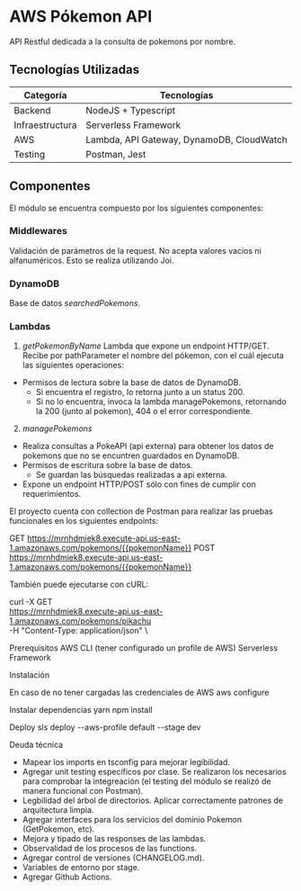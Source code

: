 # AWS Pókemon API

API Restful dedicada a la consulta de pokemons por nombre.

## Tecnologías Utilizadas
| Categoría       | Tecnologías                                                                                  |
|-----------------|---------------------------------------------------------------------------------------------|
| Backend         | NodeJS + Typescript                                                               |
| Infraestructura | Serverless Framework                                                                   |
| AWS             | Lambda, API Gateway, DynamoDB, CloudWatch                                              |
| Testing         | Postman, Jest                                                                  |
                                                    
## Componentes

El módulo se encuentra compuesto por los siguientes componentes:

### Middlewares
Validación de parámetros de la request. No acepta valores vacíos ni alfanuméricos. Esto se realiza utilizando Joi.

### DynamoDB
Base de datos *searchedPokemons*.

### Lambdas

1. *getPokemonByName*
Lambda que expone un endpoint HTTP/GET. Recibe por pathParameter el nombre del pókemon, con el cuál ejecuta las siguientes operaciones:
- Permisos de lectura sobre la base de datos de DynamoDB.
    - Si encuentra el registro, lo retorna junto a un status 200.
    - Si no lo encuentra, invoca la lambda managePokemons, retornando la 200 (junto al pokemon), 404 o el error correspondiente.

2. *managePokemons*
- Realiza consultas a PokeAPI (api externa) para obtener los datos de pokemons que no se encuntren guardados en DynamoDB.
- Permisos de escritura sobre la base de datos.
    - Se guardan las búsquedas realizadas a api externa.
- Expone un endpoint HTTP/POST sólo con fines de cumplir con requerimientos.


El proyecto cuenta con collection de Postman para realizar las pruebas funcionales en los siguientes endpoints:

  GET https://mrnhdmiek8.execute-api.us-east-1.amazonaws.com/pokemons/{{pokemonName}}
  POST https://mrnhdmiek8.execute-api.us-east-1.amazonaws.com/pokemons/{{pokemonName}}

También puede ejecutarse con cURL:

curl -X GET \
  https://mrnhdmiek8.execute-api.us-east-1.amazonaws.com/pokemons/pikachu \
  -H "Content-Type: application/json" \

Prerequisitos
AWS CLI (tener configurado un profile de AWS)
Serverless Framework

Instalación

En caso de no tener cargadas las credenciales de AWS
aws configure 

Instalar dependencias
yarn
npm install

Deploy
sls deploy --aws-profile default --stage dev

Deuda técnica
* Mapear los imports en tsconfig para mejorar legibilidad.
* Agregar unit testing específicos por clase. Se realizaron los necesarios para comprobar la integreación (el testing del módulo se realizó de manera funcional con Postman).
* Legbilidad del árbol de directorios. Aplicar correctamente patrones de arquitectura limpia.
* Agregar interfaces para los servicios del dominio Pokemon (GetPokemon, etc).
* Mejora y tipado de las responses de las lambdas.
* Observalidad de los procesos de las functions. 
* Agregar control de versiones (CHANGELOG.md).
* Variables de entorno por stage.
* Agregar Github Actions. 